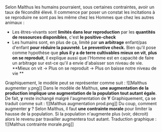 Selon Malthus les humains pourraient, sous certaines contraintes, avoir un taux de fécondité élevé. Il commence par poser un constat les incitations à se reproduire ne sont pas les même chez les Hommes que chez les autres animaux :
- Les êtres-vivants sont **limités dans leur reproduction** par les **quantités de ressources disponibles**, c'est **le positive-check**
- Les humains sont, en plus de ça, limité par **un arbitrage** enfant/pas d'enfant **pour réduire la pauvreté**. **Le preventive check.**
Bien qu'il pose comme hypothèse que **plus il y a de terre cultivables mieux on vit**, **plus on se reproduit**, il explique aussi que l'Homme est en capacité de faire un arbitrage sur est-ce qu'il a envie d'abaisser son niveau de vie. **Mieux on vit -> Plus on se reproduit -> Plus on baisse notre niveau de vie **

 Graphiquement, le modèle peut se représenter comme suit : 
 ![[Malthus augmenter y.png]]
 Dans le modèle de Malthus, **une augmentation de la production implique une augmentation de la population tout autant égale**. De fait, **y** reste inchangé malgré l'augmentation de **Y**
 Graphiquement, ça se traduit comme suit :
 ![[Malthus augmentation prod.png]]
 Du coup, comment augmenter **y** ?
 Selon Malthus, il faut **une contrainte morale** pour limiter la hausse de la population. Si la population n'augmente plus (voir, décroit) alors le revenu par travailler augmentera tout autant. 
 Traduction graphique :
 ![[Malthus contrainte morale.png]]
